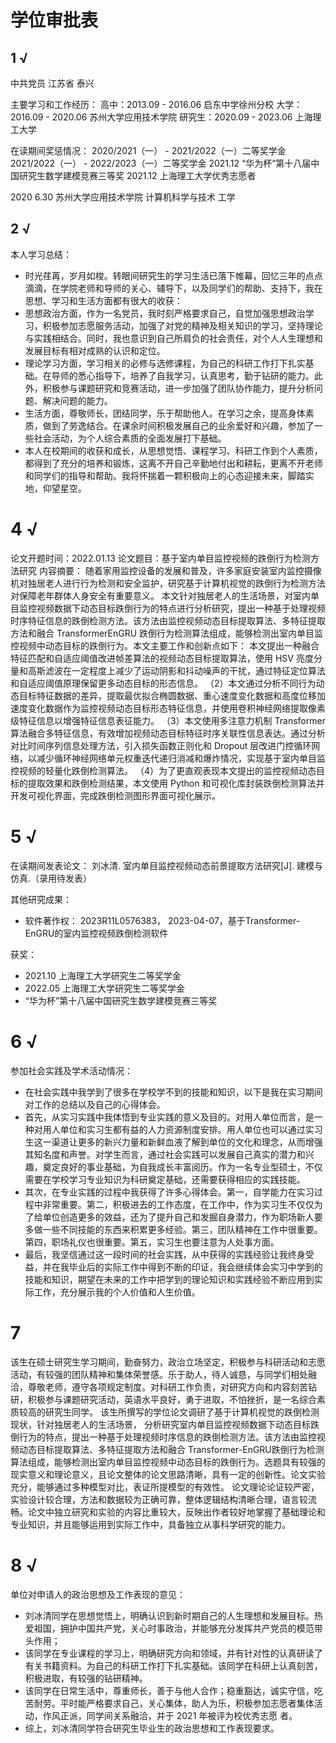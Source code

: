 # 学位审批表
## 1 √
中共党员
江苏省 泰兴

主要学习和工作经历：
高中：2013.09 - 2016.06 启东中学徐州分校
大学：2016.09 - 2020.06 苏州大学应用技术学院
研究生：2020.09 - 2023.06 上海理工大学

在读期间奖惩情况：
2020/2021（一） - 2021/2022（一）二等奖学金
2021/2022（一） - 2022/2023（一）二等奖学金
2021.12 “华为杯”第十八届中国研究生数学建模竞赛三等奖
2021.12 上海理工大学优秀志愿者

2020 6.30 苏州大学应用技术学院 计算机科学与技术 工学

## 2 √
本人学习总结：
- 时光荏苒，岁月如梭。转眼间研究生的学习生活已落下帷幕，回忆三年的点点滴滴，在学院老师和导师的关心、辅导下，以及同学们的帮助、支持下，我在思想、学习和生活方面都有很大的收获：
- 思想政治方面，作为一名党员，我时刻严格要求自己，自觉加强思想政治学习，积极参加志愿服务活动，加强了对党的精神及相关知识的学习，坚持理论与实践相结合。同时，我也意识到自己所肩负的社会责任，对个人人生理想和发展目标有相对成熟的认识和定位。
- 理论学习方面，学习相关的必修与选修课程，为自己的科研工作打下扎实基础。在导师的悉心指导下，培养了自我学习，认真思考，勤于钻研的能力。此外，积极参与课题研究和竞赛活动，进一步加强了团队协作能力，提升分析问题、解决问题的能力。
- 生活方面，尊敬师长，团结同学，乐于帮助他人。在学习之余，提高身体素质，做到了劳逸结合。在课余时间积极发展自己的业余爱好和兴趣，参加了一些社会活动，为个人综合素质的全面发展打下基础。
- 本人在校期间的收获和成长，从思想觉悟、课程学习、科研工作到个人素质，都得到了充分的培养和锻炼，这离不开自己辛勤地付出和耕耘，更离不开老师和同学们的指导和帮助。我将怀揣着一颗积极向上的心态迎接未来，脚踏实地，仰望星空。

# 4 √
论文开题时间：2022.01.13
论文题目：基于室内单目监控视频的跌倒行为检测方法研究
内容摘要：
随着家用监控设备的发展和普及，许多家庭安装室内监控摄像机对独居老人进行行为检测和安全监护，研究基于计算机视觉的跌倒行为检测方法对保障老年群体人身安全有重要意义。
本文针对独居老人的生活场景，对室内单目监控视频数据下动态目标跌倒行为的特点进行分析研究，提出一种基于处理视频时序特征信息的跌倒检测方法。该方法由监控视频动态目标提取算法、多特征提取方法和融合 TransformerEnGRU 跌倒行为检测算法组成，能够检测出室内单目监控视频中动态目标的跌倒行为。本文主要工作和创新点如下：
本文提出一种融合特征匹配和自适应阈值改进帧差算法的视频动态目标提取算法，使用 HSV 亮度分量和高斯滤波在一定程度上减少了运动阴影和抖动噪声的干扰，通过特征定位算法和自适应阈值原理保留更多动态目标的形态信息。
（2）本文通过分析不同行为动态目标特征数据的差异，提取最优拟合椭圆数据、重心速度变化数据和高度位移加速度变化数据作为监控视频动态目标形态特征信息，并使用卷积神经网络提取像素级特征信息以增强特征信息表征能力。
（3）本文使用多注意力机制 Transformer 算法融合多特征信息，有效增加视频动态目标特征时序关联性信息表达。通过分析对比时间序列信息处理方法，引入损失函数正则化和 Dropout 层改进门控循环网络，以减少循环神经网络单元权重迭代递归消减和爆炸情况，实现基于室内单目监控视频的轻量化跌倒检测算法。
（4）为了更直观表现本文提出的监控视频动态目标的提取效果和跌倒检测结果，本文使用 Python 和可视化库封装跌倒检测算法并开发可视化界面，完成跌倒检测图形界面可视化展示。

# 5 √
在读期间发表论文：
刘冰清. 室内单目监控视频动态前景提取方法研究[J]. 建模与仿真.（录用待发表）

其他研究成果：
 - 软件著作权：
2023R11L0576383， 2023-04-07，基于Transformer-EnGRU的室内监控视频跌倒检测软件

获奖：
 - 2021.10 上海理工大学研究生二等奖学金
 - 2022.05 上海理工大学研究生二等奖学金
 - “华为杯”第十八届中国研究生数学建模竞赛三等奖

# 6 √
参加社会实践及学术活动情况：
 - 在社会实践中我学到了很多在学校学不到的技能和知识，以下是我在实习期间对工作的总结以及自己的心得体会。
- 首先，从实习实践中我体悟到专业实践的意义及目的。对用人单位而言，是一种对用人单位和实习生都有益的人力资源制度安排。用人单位也可以通过实习生这一渠道让更多的新兴力量和新鲜血液了解到单位的文化和理念，从而增强其知名度和声誉。对学生而言，通过社会实践可以发展自己真实的潜力和兴趣，奠定良好的事业基础，为自我成长丰富阅历。作为一名专业型硕士，不仅需要在学校学习专业知识为科研奠定基础，还需要获得相应的实践技能。
- 其次，在专业实践的过程中我获得了许多心得体会。第一，自学能力在实习过程中非常重要。第二，积极进去的工作态度，在工作中，作为实习生不仅仅为了给单位创造更多的效益，还为了提升自己和发掘自身潜力，作为职场新人要多做一些不同技能的东西来积累更多经验。第三，团队精神在工作中很重要。第四，职场礼仪也很重要。第五，实习生也要注意为人处事方面。
- 最后，我坚信通过这一段时间的社会实践，从中获得的实践经验让我终身受益，并在我毕业后的实际工作中得到不断的印证，我会继续体会实习中学到的技能和知识，期望在未来的工作中把学到的理论知识和实践经验不断应用到实际工作，充分展示我的个人价值和人生价值。

# 7
该生在硕士研究生学习期间，勤奋努力，政治立场坚定，积极参与科研活动和志愿活动，有较强的团队精神和集体荣誉感。乐于助人，待人诚恳，与同学们相处融洽，尊敬老师，遵守各项规定制度。对科研工作负责，对研究方向和内容刻苦钻研，积极参与课题研究活动，英语水平良好，勇于进取，不怕挫折，是一名综合素质较高的研究生同学。
该生所撰写的学位论文调研了基于计算机视觉的跌倒检测现状，针对独居老人的生活场景，
分析研究室内单目监控视频数据下动态目标跌倒行为的特点，提出一种基于处理视频时序信息的跌倒检测方法。该方法由监控视频动态目标提取算法、多特征提取方法和融合 Transformer-EnGRU跌倒行为检测算法组成，能够检测出室内单目监控视频中动态目标的跌倒行为。选题具有较强的现实意义和理论意义，且论文整体的论文思路清晰，具有一定的创新性。论文实验充分，能够通过多种模型对比，表证所提模型的有效性。
论文理论论证较严密，实验设计较合理，方法和数据较为正确可靠，整体逻辑结构清晰合理，语言较流畅。论文中独立研究和实验的内容比重较大，反映出作者较好地掌握了基础理论和专业知识，并且能够运用到实际工作中，具备独立从事科学研究的能力。



# 8 √
单位对申请人的政治思想及工作表现的意见：
- 刘冰清同学在思想觉悟上，明确认识到新时期自己的人生理想和发展目标。热爱祖国，拥护中国共产党，关心时事政治，并能够充分发挥共产党员的模范带头作用；
- 该同学在专业课程的学习上，明确研究方向和领域，并有针对性的认真研读了有关书籍资料。为自己的科研工作打下扎实基础。该同学在科研上认真刻苦，积极进取，有较强的钻研精神。
- 该同学在日常生活中，尊重师长，善于与他人合作；稳重豁达，诚实守信，吃苦耐劳。平时能严格要求自己，关心集体，助人为乐，积极参加志愿者集体活动，作风正派，同学间关系融洽，并于 2021 年被评为校优秀志愿
者。
- 综上，刘冰清同学符合研究生毕业生的政治思想和工作表现要求。








